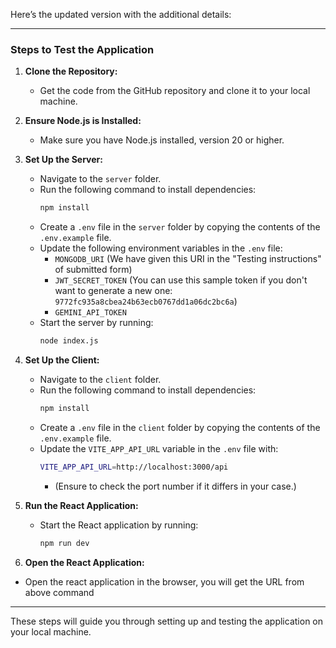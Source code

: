 Here’s the updated version with the additional details:

---

### Steps to Test the Application

1. **Clone the Repository:**
   - Get the code from the GitHub repository and clone it to your local machine.

2. **Ensure Node.js is Installed:**
   - Make sure you have Node.js installed, version 20 or higher.

3. **Set Up the Server:**
   - Navigate to the `server` folder.
   - Run the following command to install dependencies:
     ```bash
     npm install
     ```
   - Create a `.env` file in the `server` folder by copying the contents of the `.env.example` file.
   - Update the following environment variables in the `.env` file:
     - `MONGODB_URI` (We have given this URI in the "Testing instructions" of submitted form)
     - `JWT_SECRET_TOKEN` (You can use this sample token if you don't want to generate a new one: `9772fc935a8cbea24b63ecb0767dd1a06dc2bc6a`)
     - `GEMINI_API_TOKEN`
   - Start the server by running:
     ```bash
     node index.js
     ```

4. **Set Up the Client:**
   - Navigate to the `client` folder.
   - Run the following command to install dependencies:
     ```bash
     npm install
     ```
   - Create a `.env` file in the `client` folder by copying the contents of the `.env.example` file.
   - Update the `VITE_APP_API_URL` variable in the `.env` file with:
     ```bash
     VITE_APP_API_URL=http://localhost:3000/api
     ```
     - (Ensure to check the port number if it differs in your case.)

5. **Run the React Application:**
   - Start the React application by running:
     ```bash
     npm run dev
     ```

6. **Open the React Application:**
 - Open the react application in the browser, you will get the URL from above command
    
---

These steps will guide you through setting up and testing the application on your local machine.